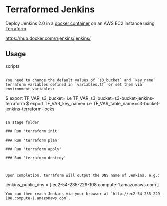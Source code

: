# Terraformed Jenkins

Deploy Jenkins 2.0 in a [docker container](https://hub.docker.com/r/library/jenkins/tags/) on an AWS EC2 instance using [Terraform](https://www.terraform.io/).

https://hub.docker.com/r/jenkins/jenkins/


## Usage

scripts
```

You need to change the default values of `s3_bucket` and `key_name` terraform variables defined in `variables.tf` or set them via environment variables:
```
$ export TF_VAR_s3_bucket=<your s3 bucket>  i.e TF_VAR_s3_bucket=s3-bucket-jenkins-terraform
$ export TF_VAR_key_name=<your keypair name>   i.e TF_VAR_table_name=s3-bucket-jenkins-terraform-locks
```

In stage folder

### Run 'terraform init'

### Run 'terraform plan'

### Run 'terraform apply'

### Run 'terraform destroy'

     

Upon completion, terraform will output the DNS name of Jenkins, e.g.:
```
jenkins_public_dns = [ ec2-54-235-229-108.compute-1.amazonaws.com ]
```
You can then reach Jenkins via your browser at `http://ec2-54-235-229-108.compute-1.amazonaws.com`.
